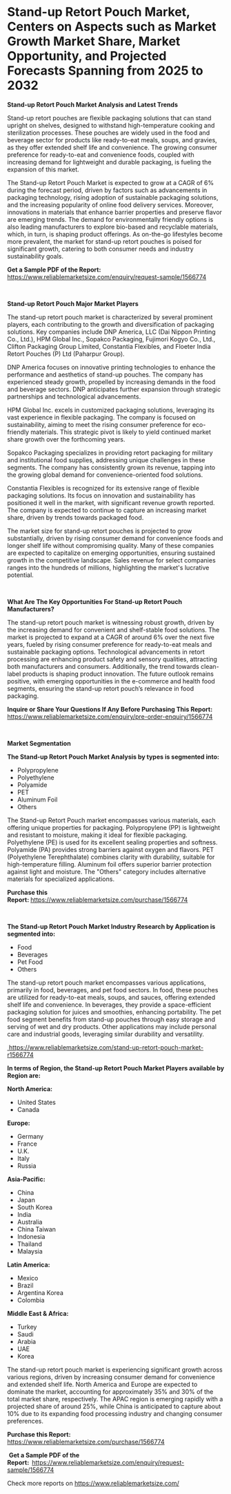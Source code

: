 <p><h1>Stand-up Retort Pouch Market, Centers on Aspects such as Market Growth Market Share, Market Opportunity, and Projected Forecasts Spanning from 2025 to 2032</h1></p><p><strong>Stand-up Retort Pouch Market Analysis and Latest Trends</strong></p>
<p><p>Stand-up retort pouches are flexible packaging solutions that can stand upright on shelves, designed to withstand high-temperature cooking and sterilization processes. These pouches are widely used in the food and beverage sector for products like ready-to-eat meals, soups, and gravies, as they offer extended shelf life and convenience. The growing consumer preference for ready-to-eat and convenience foods, coupled with increasing demand for lightweight and durable packaging, is fueling the expansion of this market.</p><p>The Stand-up Retort Pouch Market is expected to grow at a CAGR of 6% during the forecast period, driven by factors such as advancements in packaging technology, rising adoption of sustainable packaging solutions, and the increasing popularity of online food delivery services. Moreover, innovations in materials that enhance barrier properties and preserve flavor are emerging trends. The demand for environmentally friendly options is also leading manufacturers to explore bio-based and recyclable materials, which, in turn, is shaping product offerings. As on-the-go lifestyles become more prevalent, the market for stand-up retort pouches is poised for significant growth, catering to both consumer needs and industry sustainability goals.</p></p>
<p><strong>Get a Sample PDF of the Report:&nbsp;</strong> <a href="https://www.reliablemarketsize.com/enquiry/request-sample/1566774?utm_campaign=2759&utm_medium=2&utm_source=Github&utm_content=ia&utm_term=22032025&utm_id=stand-up-retort-pouch">https://www.reliablemarketsize.com/enquiry/request-sample/1566774</a></p>
<p>&nbsp;</p>
<p><strong>Stand-up Retort Pouch Major Market Players</strong></p>
<p><p>The stand-up retort pouch market is characterized by several prominent players, each contributing to the growth and diversification of packaging solutions. Key companies include DNP America, LLC (Dai Nippon Printing Co., Ltd.), HPM Global Inc., Sopakco Packaging, Fujimori Kogyo Co., Ltd., Clifton Packaging Group Limited, Constantia Flexibles, and Floeter India Retort Pouches (P) Ltd (Paharpur Group).</p><p>DNP America focuses on innovative printing technologies to enhance the performance and aesthetics of stand-up pouches. The company has experienced steady growth, propelled by increasing demands in the food and beverage sectors. DNP anticipates further expansion through strategic partnerships and technological advancements.</p><p>HPM Global Inc. excels in customized packaging solutions, leveraging its vast experience in flexible packaging. The company is focused on sustainability, aiming to meet the rising consumer preference for eco-friendly materials. This strategic pivot is likely to yield continued market share growth over the forthcoming years.</p><p>Sopakco Packaging specializes in providing retort packaging for military and institutional food supplies, addressing unique challenges in these segments. The company has consistently grown its revenue, tapping into the growing global demand for convenience-oriented food solutions.</p><p>Constantia Flexibles is recognized for its extensive range of flexible packaging solutions. Its focus on innovation and sustainability has positioned it well in the market, with significant revenue growth reported. The company is expected to continue to capture an increasing market share, driven by trends towards packaged food.</p><p>The market size for stand-up retort pouches is projected to grow substantially, driven by rising consumer demand for convenience foods and longer shelf life without compromising quality. Many of these companies are expected to capitalize on emerging opportunities, ensuring sustained growth in the competitive landscape. Sales revenue for select companies ranges into the hundreds of millions, highlighting the market's lucrative potential.</p></p>
<p>&nbsp;</p>
<p><strong>What Are The Key Opportunities For Stand-up Retort Pouch Manufacturers?</strong></p>
<p><p>The stand-up retort pouch market is witnessing robust growth, driven by the increasing demand for convenient and shelf-stable food solutions. The market is projected to expand at a CAGR of around 6% over the next five years, fueled by rising consumer preference for ready-to-eat meals and sustainable packaging options. Technological advancements in retort processing are enhancing product safety and sensory qualities, attracting both manufacturers and consumers. Additionally, the trend towards clean-label products is shaping product innovation. The future outlook remains positive, with emerging opportunities in the e-commerce and health food segments, ensuring the stand-up retort pouch’s relevance in food packaging.</p></p>
<p><strong>Inquire or Share Your Questions If Any Before Purchasing This Report:</strong> <a href="https://www.reliablemarketsize.com/enquiry/pre-order-enquiry/1566774?utm_campaign=2759&utm_medium=2&utm_source=Github&utm_content=ia&utm_term=22032025&utm_id=stand-up-retort-pouch">https://www.reliablemarketsize.com/enquiry/pre-order-enquiry/1566774</a></p>
<p>&nbsp;</p>
<p><strong>Market Segmentation</strong></p>
<p><strong>The Stand-up Retort Pouch Market Analysis by types is segmented into:</strong></p>
<p><ul><li>Polypropylene</li><li>Polyethylene</li><li>Polyamide</li><li>PET</li><li>Aluminum Foil</li><li>Others</li></ul></p>
<p><p>The Stand-up Retort Pouch market encompasses various materials, each offering unique properties for packaging. Polypropylene (PP) is lightweight and resistant to moisture, making it ideal for flexible packaging. Polyethylene (PE) is used for its excellent sealing properties and softness. Polyamide (PA) provides strong barriers against oxygen and flavors. PET (Polyethylene Terephthalate) combines clarity with durability, suitable for high-temperature filling. Aluminum foil offers superior barrier protection against light and moisture. The "Others" category includes alternative materials for specialized applications.</p></p>
<p><strong>Purchase this Report:&nbsp;</strong><a href="https://www.reliablemarketsize.com/purchase/1566774?utm_campaign=2759&utm_medium=2&utm_source=Github&utm_content=ia&utm_term=22032025&utm_id=stand-up-retort-pouch">https://www.reliablemarketsize.com/purchase/1566774</a></p>
<p>&nbsp;</p>
<p><strong>The Stand-up Retort Pouch Market Industry Research by Application is segmented into:</strong></p>
<p><ul><li>Food</li><li>Beverages</li><li>Pet Food</li><li>Others</li></ul></p>
<p><p>The stand-up retort pouch market encompasses various applications, primarily in food, beverages, and pet food sectors. In food, these pouches are utilized for ready-to-eat meals, soups, and sauces, offering extended shelf life and convenience. In beverages, they provide a space-efficient packaging solution for juices and smoothies, enhancing portability. The pet food segment benefits from stand-up pouches through easy storage and serving of wet and dry products. Other applications may include personal care and industrial goods, leveraging similar durability and versatility.</p></p>
<p><a href="https://www.reliablemarketsize.com/stand-up-retort-pouch-market-r1566774?utm_campaign=2759&utm_medium=2&utm_source=Github&utm_content=ia&utm_term=22032025&utm_id=stand-up-retort-pouch">&nbsp;https://www.reliablemarketsize.com/stand-up-retort-pouch-market-r1566774</a></p>
<p><strong>In terms of Region, the Stand-up Retort Pouch Market Players available by Region are:</strong></p>
<p>
    <p> <strong> North America: </strong>
        <ul>
            <li>United States</li>
            <li>Canada</li>
        </ul>
        </p> 
    <p> <strong> Europe: </strong>
        <ul>
            <li>Germany</li>
            <li>France</li>
            <li>U.K.</li>
            <li>Italy</li>
            <li>Russia</li>
        </ul>
        </p> 
    <p> <strong> Asia-Pacific: </strong>
        <ul>
            <li>China</li>
            <li>Japan</li>
            <li>South Korea</li>
            <li>India</li>
            <li>Australia</li>
            <li>China Taiwan</li>
            <li>Indonesia</li>
            <li>Thailand</li>
            <li>Malaysia</li>
        </ul>
        </p> 
    <p> <strong> Latin America: </strong>
        <ul>
            <li>Mexico</li>
            <li>Brazil</li>
            <li>Argentina Korea</li>
            <li>Colombia</li>
        </ul>
        </p> 
    <p> <strong> Middle East & Africa: </strong>
        <ul>
            <li>Turkey</li>
            <li>Saudi</li>
            <li>Arabia</li>
            <li>UAE</li>
            <li>Korea</li>
        </ul>
    </p>
    </p>
<p><p>The stand-up retort pouch market is experiencing significant growth across various regions, driven by increasing consumer demand for convenience and extended shelf life. North America and Europe are expected to dominate the market, accounting for approximately 35% and 30% of the total market share, respectively. The APAC region is emerging rapidly with a projected share of around 25%, while China is anticipated to capture about 10% due to its expanding food processing industry and changing consumer preferences.</p></p>
<p><strong>Purchase this Report: </strong><a href="https://www.reliablemarketsize.com/purchase/1566774?utm_campaign=2759&utm_medium=2&utm_source=Github&utm_content=ia&utm_term=22032025&utm_id=stand-up-retort-pouch">https://www.reliablemarketsize.com/purchase/1566774</a></p>
<p>&nbsp;<strong>Get a Sample PDF of the Report:&nbsp;&nbsp;</strong><a href="https://www.reliablemarketsize.com/enquiry/request-sample/1566774?utm_campaign=2759&utm_medium=2&utm_source=Github&utm_content=ia&utm_term=22032025&utm_id=stand-up-retort-pouch">https://www.reliablemarketsize.com/enquiry/request-sample/1566774</a></p>
<p><strong></strong></p>
<p>Check more reports on <a href="https://www.reliablemarketsize.com/?utm_campaign=2759&utm_medium=2&utm_source=Github&utm_content=ia&utm_term=22032025&utm_id=stand-up-retort-pouch">https://www.reliablemarketsize.com/</a></p>